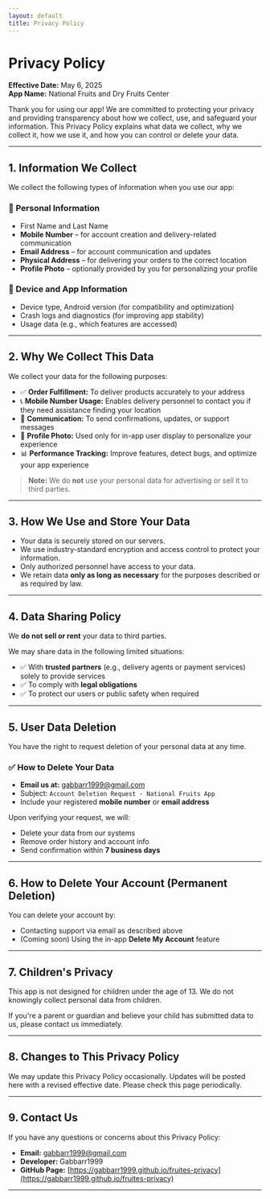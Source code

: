 ```yaml
---
layout: default
title: Privacy Policy
---
```


# Privacy Policy

**Effective Date:** May 6, 2025  
**App Name:** National Fruits and Dry Fruits Center

Thank you for using our app! We are committed to protecting your privacy and providing transparency about how we collect, use, and safeguard your information. This Privacy Policy explains what data we collect, why we collect it, how we use it, and how you can control or delete your data.

---

## 1. Information We Collect

We collect the following types of information when you use our app:

### 📌 Personal Information
- First Name and Last Name
- **Mobile Number** – for account creation and delivery-related communication
- **Email Address** – for account communication and updates
- **Physical Address** – for delivering your orders to the correct location
- **Profile Photo** – optionally provided by you for personalizing your profile

### 📱 Device and App Information
- Device type, Android version (for compatibility and optimization)
- Crash logs and diagnostics (for improving app stability)
- Usage data (e.g., which features are accessed)

---

## 2. Why We Collect This Data

We collect your data for the following purposes:

- ✅ **Order Fulfillment:** To deliver products accurately to your address
- 📞 **Mobile Number Usage:** Enables delivery personnel to contact you if they need assistance finding your location
- 🔄 **Communication:** To send confirmations, updates, or support messages
- 📸 **Profile Photo:** Used only for in-app user display to personalize your experience
- 📊 **Performance Tracking:** Improve features, detect bugs, and optimize your app experience

> **Note:** We do **not** use your personal data for advertising or sell it to third parties.

---

## 3. How We Use and Store Your Data

- Your data is securely stored on our servers.
- We use industry-standard encryption and access control to protect your information.
- Only authorized personnel have access to your data.
- We retain data **only as long as necessary** for the purposes described or as required by law.

---

## 4. Data Sharing Policy

We **do not sell or rent** your data to third parties.

We may share data in the following limited situations:
- ✅ With **trusted partners** (e.g., delivery agents or payment services) solely to provide services
- ✅ To comply with **legal obligations**
- ✅ To protect our users or public safety when required

---

## 5. User Data Deletion

You have the right to request deletion of your personal data at any time.

### ✅ How to Delete Your Data
- **Email us at:** gabbarr1999@gmail.com  
- Subject: `Account Deletion Request - National Fruits App`  
- Include your registered **mobile number** or **email address**

Upon verifying your request, we will:
- Delete your data from our systems
- Remove order history and account info
- Send confirmation within **7 business days**

---

## 6. How to Delete Your Account (Permanent Deletion)

You can delete your account by:
- Contacting support via email as described above
- (Coming soon) Using the in-app **Delete My Account** feature

---

## 7. Children's Privacy

This app is not designed for children under the age of 13. We do not knowingly collect personal data from children.

If you're a parent or guardian and believe your child has submitted data to us, please contact us immediately.

---

## 8. Changes to This Privacy Policy

We may update this Privacy Policy occasionally. Updates will be posted here with a revised effective date. Please check this page periodically.

---

## 9. Contact Us

If you have any questions or concerns about this Privacy Policy:

- **Email:** gabbarr1999@gmail.com  
- **Developer:** Gabbarr1999  
- **GitHub Page:** [https://gabbarr1999.github.io/fruites-privacy](https://gabbarr1999.github.io/fruites-privacy)

---
